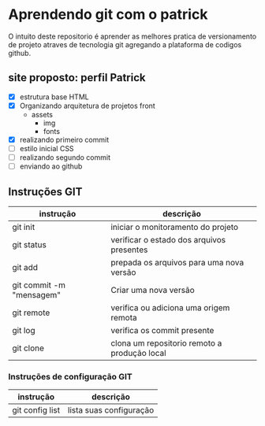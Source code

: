 # Aprendendo git com o patrick

O intuito deste repositorio é aprender as melhores pratica de versionamento de projeto atraves de tecnologia git agregando a plataforma de codigos github.

## site proposto: perfil Patrick

- [x] estrutura base HTML
- [x] Organizando arquitetura de projetos front
    - assets
        - img
        - fonts
- [x] realizando primeiro commit
- [ ] estilo inicial CSS
- [ ] realizando segundo commit
- [ ] enviando ao github

## Instruções GIT

| instrução | descrição |
|-|-|
|git init | iniciar o monitoramento do projeto|
|git status| verificar o estado dos arquivos presentes|
|git add| prepada os arquivos para uma nova versão |
|git commit -m "mensagem"| Criar uma nova versão|
git remote| verifica ou adiciona uma origem remota|
git log|verifica os commit presente|
git clone| clona um repositorio remoto a produção local|

### Instruções de configuração GIT

|instrução | descrição |
|-|-|
|git config list| lista suas configuração|